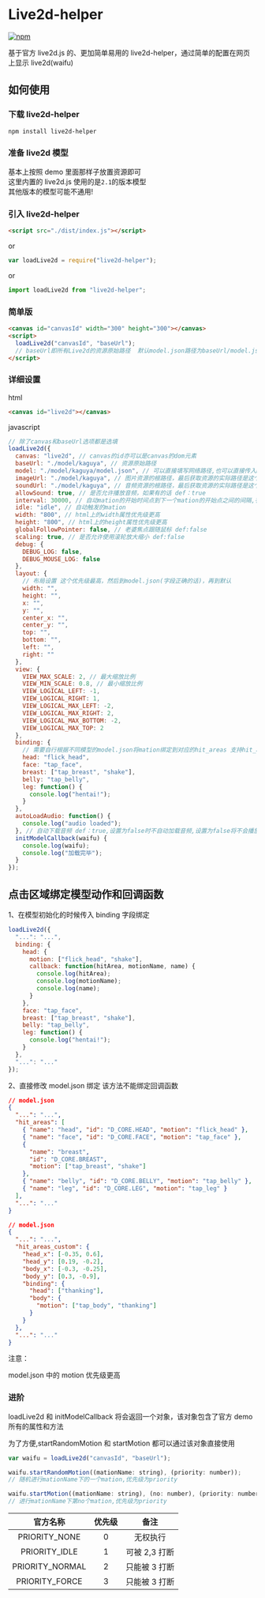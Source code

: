 # Live2d-helper

[![npm](https://img.shields.io/npm/v/live2d-helper.svg?style=flat)](https://www.npmjs.com/package/live2d-helper)

基于官方 live2d.js 的、更加简单易用的 live2d-helper，通过简单的配置在网页上显示 live2d(waifu)

## 如何使用

### 下载 live2d-helper

```bash
npm install live2d-helper
```

### 准备 live2d 模型

基本上按照 demo 里面那样子放置资源即可  
这里内置的 live2d.js 使用的是`2.1`的版本模型  
其他版本的模型可能不通用!

### 引入 live2d-helper

```html
<script src="./dist/index.js"></script>
```

or

```javascript
var loadLive2d = require("live2d-helper");
```

or

```javascript
import loadLive2d from "live2d-helper";
```

### 简单版

```html
<canvas id="canvasId" width="300" height="300"></canvas>
<script>
  loadLive2d("canvasId", "baseUrl");
  // baseUrl即所有Live2d的资源原始路径  默认model.json路径为baseUrl/model.json
</script>
```

### 详细设置

html

```html
<canvas id="live2d"></canvas>
```

javascript

```javascript
// 除了canvas和baseUrl选项都是选填
loadLive2d({
  canvas: "live2d", // canvas的id亦可以是canvas的dom元素
  baseUrl: "./model/kaguya", // 资源原始路径
  model: "./model/kaguya/model.json", // 可以直接填写网络路径,也可以直接传入model对象
  imageUrl: "./model/kaguya", // 图片资源的根路径，最后获取资源的实际路径是这个路径加上model.json中定义的相对路径，不填该项则默认是baseUrl
  soundUrl: "./model/kaguya", // 音频资源的根路径，最后获取资源的实际路径是这个路径加上model.json中定义的相对路径，不填该项则默认是baseUrl
  allowSound: true, // 是否允许播放音频，如果有的话 def：true
  interval: 30000, // 自动mation的开始时间点到下一个mation的开始点之间的间隔,有语音的话从语音播放结束开始计算
  idle: "idle", // 自动触发的mation
  width: "800", // html上的width属性优先级更高
  height: "800", // html上的height属性优先级更高
  globalFollowPointer: false, // 老婆焦点跟随鼠标 def:false
  scaling: true, // 是否允许使用滚轮放大缩小 def:false
  debug: {
    DEBUG_LOG: false,
    DEBUG_MOUSE_LOG: false
  },
  layout: {
    // 布局设置 这个优先级最高，然后到model.json(字段正确的话)，再到默认
    width: "",
    height: "",
    x: "",
    y: "",
    center_x: "",
    center_y: "",
    top: "",
    bottom: "",
    left: "",
    right: ""
  },
  view: {
    VIEW_MAX_SCALE: 2, // 最大缩放比例
    VIEW_MIN_SCALE: 0.8, // 最小缩放比例
    VIEW_LOGICAL_LEFT: -1,
    VIEW_LOGICAL_RIGHT: 1,
    VIEW_LOGICAL_MAX_LEFT: -2,
    VIEW_LOGICAL_MAX_RIGHT: 2,
    VIEW_LOGICAL_MAX_BOTTOM: -2,
    VIEW_LOGICAL_MAX_TOP: 2
  },
  binding: {
    // 需要自行根据不同模型的model.json将mation绑定到对应的hit_areas 支持hit_areas_custom
    head: "flick_head",
    face: "tap_face",
    breast: ["tap_breast", "shake"],
    belly: "tap_belly",
    leg: function() {
      console.log("hentai!");
    }
  },
  autoLoadAudio: function() {
    console.log("audio loaded");
  }, // 自动下载音频 def：true,设置为false时不自动加载音频,设置为false将不会播放音频
  initModelCallback(waifu) {
    console.log(waifu);
    console.log("加载完毕");
  }
});
```

## 点击区域绑定模型动作和回调函数

1、在模型初始化的时候传入 binding 字段绑定

```javascript
loadLive2d({
  "...": "...",
  binding: {
    head: {
      motion: ["flick_head", "shake"],
      callback: function(hitArea, motionName, name) {
        console.log(hitArea);
        console.log(motionName);
        console.log(name);
      }
    },
    face: "tap_face",
    breast: ["tap_breast", "shake"],
    belly: "tap_belly",
    leg: function() {
      console.log("hentai!");
    }
  },
  "...": "..."
});
```

2、直接修改 model.json 绑定
该方法不能绑定回调函数

```json
// model.json
{
  "...": "...",
  "hit_areas": [
    { "name": "head", "id": "D_CORE.HEAD", "motion": "flick_head" },
    { "name": "face", "id": "D_CORE.FACE", "motion": "tap_face" },
    {
      "name": "breast",
      "id": "D_CORE.BREAST",
      "motion": ["tap_breast", "shake"]
    },
    { "name": "belly", "id": "D_CORE.BELLY", "motion": "tap_belly" },
    { "name": "leg", "id": "D_CORE.LEG", "motion": "tap_leg" }
  ],
  "...": "..."
}
```

```json
// model.json
{
  "...": "...",
  "hit_areas_custom": {
    "head_x": [-0.35, 0.6],
    "head_y": [0.19, -0.2],
    "body_x": [-0.3, -0.25],
    "body_y": [0.3, -0.9],
    "binding": {
      "head": ["thanking"],
      "body": {
        "motion": ["tap_body", "thanking"]
      }
    }
  },
  "...": "..."
}
```

注意：

model.json 中的 motion 优先级更高

### 进阶

loadLive2d 和 initModelCallback 将会返回一个对象，该对象包含了官方 demo 所有的属性和方法

为了方便,startRandomMotion 和 startMotion 都可以通过该对象直接使用

```javascript
var waifu = loadLive2d("canvasId", "baseUrl");

waifu.startRandomMotion((mationName: string), (priority: number));
// 随机进行mationName下的一个mation,优先级为priority

waifu.startMotion((mationName: string), (no: number), (priority: number));
// 进行mationName下第no个mation,优先级为priority
```

|    官方名称     | 优先级 |     备注      |
| :-------------: | :----: | :-----------: |
|  PRIORITY_NONE  |   0    |   无权执行    |
|  PRIORITY_IDLE  |   1    | 可被 2,3 打断 |
| PRIORITY_NORMAL |   2    | 只能被 3 打断 |
| PRIORITY_FORCE  |   3    | 只能被 3 打断 |
